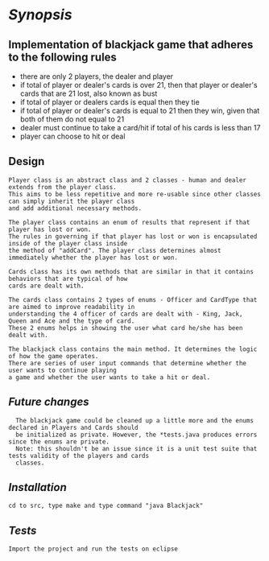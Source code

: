 # _Synopsis_

## **Implementation** of blackjack game that adheres to the following rules
* there are only 2 players, the dealer and player
* if total of player or dealer's cards is over 21, then that player or dealer's cards that are 21 lost, also known as bust
* if total of player or dealers cards is equal then they tie
* if total of player or dealer's cards is equal to 21 then they win, given that both of them do not equal to 21
* dealer must continue to take a card/hit if total of his cards is less than 17
* player can choose to hit or deal

## Design
	
	Player class is an abstract class and 2 classes - human and dealer extends from the player class. 
	This aims to be less repetitive and more re-usable since other classes can simply inherit the player class 
	and add additional necessary methods. 
	
	The player class contains an enum of results that represent if that player has lost or won. 
	The rules in governing if that player has lost or won is encapsulated inside of the player class inside 
	the method of "addCard". The player class determines almost immediately whether the player has lost or won. 

	Cards class has its own methods that are similar in that it contains behaviors that are typical of how 
	cards are dealt with. 

	The cards class contains 2 types of enums - Officer and CardType that are aimed to improve readability in 
	understanding the 4 officer of cards are dealt with - King, Jack, Queen and Ace and the type of card. 
	These 2 enums helps in showing the user what card he/she has been dealt with.

	The blackjack class contains the main method. It determines the logic of how the game operates. 
	There are series of user input commands that determine whether the user wants to continue playing 
	a game and whether the user wants to take a hit or deal. 

## _Future changes_
      The blackjack game could be cleaned up a little more and the enums declared in Players and Cards should 
      be initialized as private. However, the *tests.java produces errors since the enums are private. 
      Note: this shouldn't be an issue since it is a unit test suite that tests validity of the players and cards 
      classes. 

## _Installation_
	cd to src, type make and type command "java Blackjack"
	
## _Tests_
	Import the project and run the tests on eclipse



